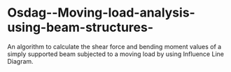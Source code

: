# Osdag--Moving-load-analysis-using-beam-structures-
An algorithm to calculate the shear force and bending moment values of a simply supported beam subjected to a moving load by using Influence Line Diagram.

